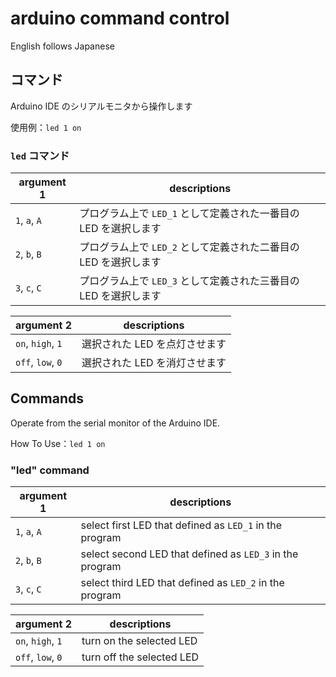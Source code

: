 # arduino command control

English follows Japanese

## コマンド

Arduino IDE のシリアルモニタから操作します

使用例：`led 1 on`

### `led` コマンド

| argument 1 | descriptions |
|----|----|
| `1`, `a`, `A` | プログラム上で `LED_1` として定義された一番目の LED を選択します |
| `2`, `b`, `B` | プログラム上で `LED_2` として定義された二番目の LED を選択します |
| `3`, `c`, `C` | プログラム上で `LED_3` として定義された三番目の LED を選択します |

| argument 2 | descriptions |
|----|----|
| `on`, `high`, `1` | 選択された LED を点灯させます |
| `off`, `low`, `0` | 選択された LED を消灯させます |

## Commands

Operate from the serial monitor of the Arduino IDE.

How To Use：`led 1 on`

### "led" command

| argument 1 | descriptions |
|----|----|
| `1`, `a`, `A` | select first LED that defined as `LED_1` in the program |
| `2`, `b`, `B` | select second LED that defined as `LED_3` in the program |
| `3`, `c`, `C` | select third LED that defined as `LED_2` in the program |

| argument 2 | descriptions |
|----|----|
| `on`, `high`, `1` | turn on the selected LED |
| `off`, `low`, `0` | turn off the selected LED |
